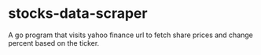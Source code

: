 # stocks-data-scraper
A go program that visits yahoo finance url to fetch share prices and change percent based on the ticker.
